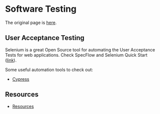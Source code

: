 # Software Testing

The original page is [here](https://sites.google.com/site/alensit/sdlc/software-testing).

## User Acceptance Testing

Selenium is a great Open Source tool for automating the User Acceptance Tests for web applications.
Check SpecFlow and Selenium Quick Start ([link](http://alensiljak.blogspot.com/2011/07/specflow-and-selenium-quick-start.html)).

Some useful automation tools to check out:

- [Cypress](https://www.cypress.io/)

## Resources

- [Resources](resources)
